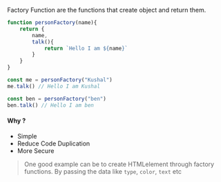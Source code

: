 Factory Function are the functions that create object and return them.
```js
function personFactory(name){
	return {
		name,
		talk(){
			return `Hello I am ${name}`
		}	
	}
}

const me = personFactory("Kushal")
me.talk() // Hello I am Kushal

const ben = personFactory("ben")
ben.talk() // Hello I am ben

```

#### Why ?
- Simple 
- Reduce Code Duplication
- More Secure

> One good example can be to create HTMLelement through factory functions. By passing the data like `type`, `color`, `text` etc

